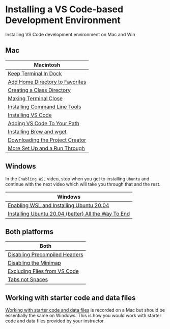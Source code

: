 # Installing a VS Code-based Development Environment
Installing VS Code development environment on Mac and Win

## Mac

| Macintosh |
| --------- |
| [Keep Terminal In Dock](https://youtu.be/oX654TT3ixc) |
| [Add Home Directory to Favorites](https://youtu.be/N_JowoS2lR8) |
| [Creating a Class Directory](https://youtu.be/tJjDYe3_Vmg) |
| [Making Terminal Close](https://youtu.be/u4CQYyTWGYA) |
| [Installing Command Line Tools](https://youtu.be/13GEtlnAMLU) |
| [Installing VS Code](https://youtu.be/dYQLs5gbUiE) |
| [Adding VS Code To Your Path](https://youtu.be/T5nvlDQbHIE) |
| [Installing Brew and wget](https://youtu.be/B43qo52RZmg) |
| [Downloading the Project Creator](https://youtu.be/EqkyGBz9av4) |
| [More Set Up and a Run Through](https://youtu.be/X2N7KKgkTys) |

## Windows

In the `Enabling WSL` video, stop when you get to installing `Ubuntu` and
continue with the next video which will take you through that and the rest.

| Windows |
| --------- |
| [Enabling WSL and Installing Ubuntu 20.04](https://youtu.be/M0v8vx0ZY4o) |
| [Installing Ubuntu 20.04 (better) All the Way To End](https://youtu.be/a3gk_TNAi7Q) |

## Both platforms

| Both |
| ---- |
| [Disabling Precompiled Headers](https://youtu.be/6i-sQFCXTd8) |
| [Disabling the Minimap](https://youtu.be/kD5JYrslSpU) |
| [Excluding Files from VS Code ](https://youtu.be/Vs1N0nBuKWw) |
| [Tabs not Spaces](https://youtu.be/CGUSzwGSWXg) |

## Working with starter code and data files 

[Working with starter code and data files](https://youtu.be/9VgbB3fE_lA) is recorded on a Mac but should be essentially the same on Windows. This is how you would work with starter code and data files provided by your instructor.
